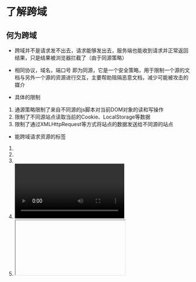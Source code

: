 # 了解跨域

## 何为跨域

- 跨域并不是请求发不出去，请求能够发出去，服务端也能收到请求并正常返回结果，只是结果被浏览器拦截了（由于同源策略）

- 相同协议，域名，端口号 即为同源，它是一个安全策略，用于限制一个源的文档与另外一个源的资源进行交互，主要帮助阻隔恶意文档，减少可能被攻击的媒介

- 具体的限制

 1. 通源策略限制了来自不同源的js脚本对当前DOM对象的读和写操作
 2. 限制了不同源站点读取当前的Cookie、LocalStorage等数据
 3. 限制了通过XMLHttpRequest等方式将站点的数据发送给不同源的站点

- 能跨域请求资源的标签

1. <script src=" " ></script>
2. <link rel="stylesheet" href="">
3. <img src="" />
4. <video></video>
5. <iframe>

# 跨域的解决方案

## JSONP (json with padding)

jsonp 就是利用了<script src="..."></script>

- 优点
简单兼容性好，可用于解决主流浏览器的跨域数据访问的问题

- 缺点
仅支持`get`方法，具有局限性，不安全也可能会遭受xss攻击

## CORS （cross-origin resource sharing）

- 实现CORS的关键在于后端： 服务端设置 `Access-Control-Allow-Origin` 就可以开启CORS，该属性表示哪些域名可以访问资源，设置通配符则表示所有网站都可以访问资源

- 可以分为简单请求和非简单请求

### 简单请求

请求方法是以下三种方法之一

1. HEAD
2. GET
3. POST

请求头仅包含安全的字段，如以下几种字段

### 非简单请求

不符合简单请求的即为复杂请求

- 复杂请求发起请求的时候则是会在正式通信之前进行一次预检请求（preflight request）

- 浏览器先询问服务器,当前源当前请求是否可以访问服务器资源，只有得到正确的答复,才会进行正式的请求

### 扩展 - 跨域时想携带cookie

- 只需要前端在发送Ajax请求的时候 withCredentials设置为true

- 后端设置"Access-Control-Allow-Credentials为true，同时注意Access-Control-Allow-Origin值不为*

## postMessage

html5 中的API，为数不多可以跨域操作window属性之一它可用于解决以下方面的问题：

1. 页面和其打开的新窗口的数据传递
2. 多窗口之间消息传递
3. 页面与嵌套的iframe消息传递
4. 上面三个场景的跨域数据传递

postMessage()方法允许来自不同源的脚本采用异步方式进行有限的通信，可以实现跨文本档、多窗口、跨域消息传递。

```
otherWindow.postMessage(message, targetOrigin, [transfer]);
```

message: 将要发送到其他 window的数据。
targetOrigin:通过窗口的origin属性来指定哪些窗口能接收到消息事件，其值可以是字符串"*"（表示无限制）或者一个URI。在发送消息的时候，如果目标窗口的协议、主机地址或端口这三者的任意一项不匹配targetOrigin提供的值，那么消息就不会被发送；只有三者完全匹配，消息才会被发送。
transfer(可选)：是一串和message 同时传递的 Transferable 对象. 这些对象的所有权将被转移给消息的接收方，而发送一方将不再保有所有权。


## websocket

## 代理

## 总结

1. CORS支持所有类型的HTTP请求，是跨域HTTP请求的根本解决方案
2. JSONP只支持GET请求，JSONP的优势在于支持老式浏览器，以及可以向不支持CORS的网站请求数据。
3. 不管是Node中间件代理还是nginx反向代理，主要是通过同源策略对服务器不加限制。
4. 日常工作中，用得比较多的跨域方案是cors和nginx反向代理
